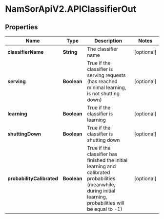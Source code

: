 # NamSorApiV2.APIClassifierOut

## Properties
Name | Type | Description | Notes
------------ | ------------- | ------------- | -------------
**classifierName** | **String** | The classifier name | [optional] 
**serving** | **Boolean** | True if the classifier is serving requests (has reached minimal learning, is not shutting down) | [optional] 
**learning** | **Boolean** | True if the classifier is learning | [optional] 
**shuttingDown** | **Boolean** | True if the classifier is shutting down | [optional] 
**probabilityCalibrated** | **Boolean** | True if the classifier has finished the initial learning and calibrated probabilities (meanwhile, during initial learning, probabilities will be equal to -1) | [optional] 


